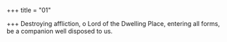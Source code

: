+++
title = "01"

+++
Destroying affliction, o Lord of the Dwelling Place, entering all forms, be a companion well disposed to us.
